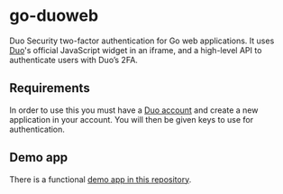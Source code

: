 # go-duoweb

Duo Security two-factor authentication for Go web applications. It uses [Duo](https://duo.com)'s official JavaScript widget in an iframe, and a high-level API to authenticate users with Duo’s 2FA.

## Requirements

In order to use this you must have a [Duo account](https://signup.duo.com/) and create a new application in your account. You will then be given keys to use for authentication.

## Demo app

There is a functional [demo app in this repository](demo/README.md).